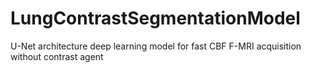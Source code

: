 # LungContrastSegmentationModel
U-Net architecture deep learning model for fast CBF F-MRI acquisition without contrast agent
